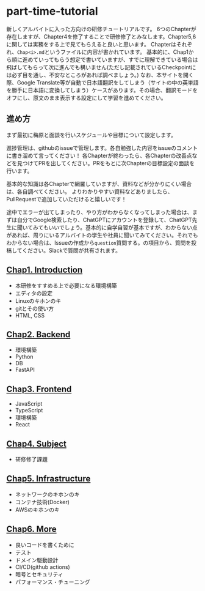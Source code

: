 # part-time-tutorial
新しくアルバイトに入った方向けの研修チュートリアルです。
6つのChapterが存在しますが、Chapter4を修了することで研修修了とみなします。Chapter5,6に関しては実務をする上で見てもらえると良いと思います。
Chapterはそれぞれ、`Chap<i>.md`というファイルに内容が書かれています。
基本的に、Chap1から順に進めていってもらう想定で書いていますが、すでに理解できている場合は飛ばしてもらって次に進んでも構いません(ただし記載されているCheckpointには必ず目を通し、不安なところがあれば調べましょう。)
なお、本サイトを開く際、Google Translate等が自動で日本語翻訳をしてしまう（サイトの中の英単語を勝手に日本語に変換してしまう）ケースがあります。その場合、翻訳モードをオフにし、原文のまま表示する設定にして学習を進めてください。

## 進め方
まず最初に梅原と面談を行いスケジュールや目標について設定します。

進捗管理は、githubのissueで管理します。各自勉強した内容をissueのコメントに書き溜めて言ってください！
各Chapterが終わったら、各Chapterの改善点などを見つけてPRを出してください。PRをもとに次Chapterの目標設定の面談を行います。

基本的な知識は各Chapterで網羅していますが、資料などが分かりにくい場合は、各自調べてください。
よりわかりやすい資料などありましたら、PullRequestで追加していただけると嬉しいです！

途中でエラーが出てしまったり、やり方がわからなくなってしまった場合は、まずは自分でGoogle検索したり、ChatGPTにアカウントを登録して、ChatGPT先生に聞いてみてもいいでしょう。基本的に自学自習が基本ですが、わからない点があれば、周りにいるアルバイトの学生や社員に聞いてみてください。それでもわからない場合は、Issueの作成から`question`質問する。の項目から、質問を投稿してください。Slackで質問が共有されます。

## [Chap1. Introduction](/Chap1.md)

- 本研修をすすめる上で必要になる環境構築
- エディタの設定
- Linuxのキホンのキ
- gitとその使い方
- HTML, CSS

## [Chap2. Backend](/Chap2.md)

- 環境構築
- Python
- DB
- FastAPI

## [Chap3. Frontend](/Chap3.md)

- JavaScript
- TypeScript
- 環境構築
- React

## [Chap4. Subject](/Chap4.md)
- 研修修了課題
## [Chap5. Infrastructure](/Chap5.md)

- ネットワークのキホンのキ
- コンテナ技術(Docker)
- AWSのキホンのキ

## [Chap6. More](/Chap6.md)

- 良いコードを書くために
- テスト
- ドメイン駆動設計
- CI/CD(github actions)
- 暗号とセキュリティ
- パフォーマンス・チューニング


